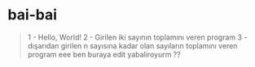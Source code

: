 # bai-bai

> 1 - Hello, World!
> 2 - Girilen iki sayının toplamını veren program
> 3 - dışarıdan girilen n sayısına kadar olan sayıların toplamını veren program
> eee ben buraya edit yabaliroyurm ??
